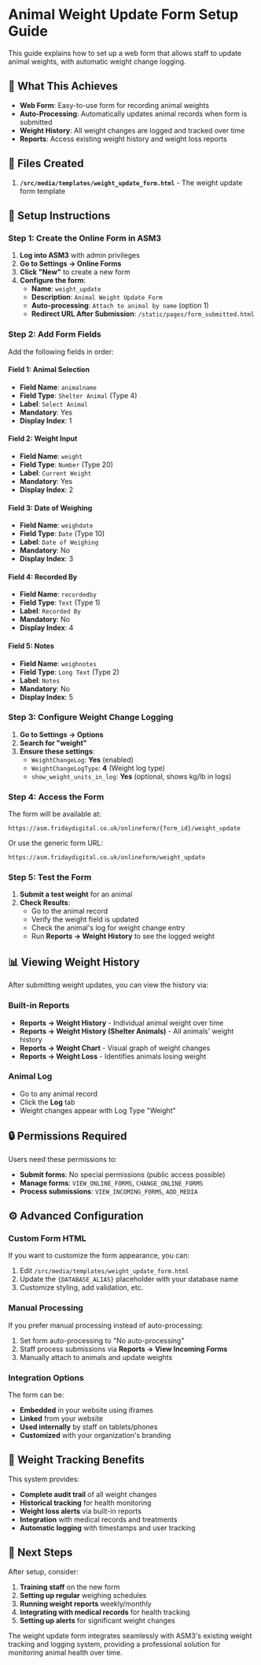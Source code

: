 # Animal Weight Update Form Setup Guide

This guide explains how to set up a web form that allows staff to update animal weights, with automatic weight change logging.

## 🎯 What This Achieves

- **Web Form**: Easy-to-use form for recording animal weights
- **Auto-Processing**: Automatically updates animal records when form is submitted
- **Weight History**: All weight changes are logged and tracked over time
- **Reports**: Access existing weight history and weight loss reports

## 📁 Files Created

1. **`/src/media/templates/weight_update_form.html`** - The weight update form template

## 🔧 Setup Instructions

### Step 1: Create the Online Form in ASM3

1. **Log into ASM3** with admin privileges
2. **Go to Settings → Online Forms**
3. **Click "New"** to create a new form
4. **Configure the form**:
   - **Name**: `weight_update`
   - **Description**: `Animal Weight Update Form`
   - **Auto-processing**: `Attach to animal by name` (option 1)
   - **Redirect URL After Submission**: `/static/pages/form_submitted.html`

### Step 2: Add Form Fields

Add the following fields in order:

#### Field 1: Animal Selection
- **Field Name**: `animalname`
- **Field Type**: `Shelter Animal` (Type 4)
- **Label**: `Select Animal`
- **Mandatory**: Yes
- **Display Index**: 1

#### Field 2: Weight Input
- **Field Name**: `weight`
- **Field Type**: `Number` (Type 20)
- **Label**: `Current Weight`
- **Mandatory**: Yes
- **Display Index**: 2

#### Field 3: Date of Weighing
- **Field Name**: `weighdate`
- **Field Type**: `Date` (Type 10)
- **Label**: `Date of Weighing`
- **Mandatory**: No
- **Display Index**: 3

#### Field 4: Recorded By
- **Field Name**: `recordedby`
- **Field Type**: `Text` (Type 1)
- **Label**: `Recorded By`
- **Mandatory**: No
- **Display Index**: 4

#### Field 5: Notes
- **Field Name**: `weighnotes`
- **Field Type**: `Long Text` (Type 2)
- **Label**: `Notes`
- **Mandatory**: No
- **Display Index**: 5

### Step 3: Configure Weight Change Logging

1. **Go to Settings → Options**
2. **Search for "weight"**
3. **Ensure these settings**:
   - `WeightChangeLog`: **Yes** (enabled)
   - `WeightChangeLogType`: **4** (Weight log type)
   - `show_weight_units_in_log`: **Yes** (optional, shows kg/lb in logs)

### Step 4: Access the Form

The form will be available at:
```
https://asm.fridaydigital.co.uk/onlineform/{form_id}/weight_update
```

Or use the generic form URL:
```
https://asm.fridaydigital.co.uk/onlineform/weight_update
```

### Step 5: Test the Form

1. **Submit a test weight** for an animal
2. **Check Results**:
   - Go to the animal record
   - Verify the weight field is updated
   - Check the animal's log for weight change entry
   - Run **Reports → Weight History** to see the logged weight

## 📊 Viewing Weight History

After submitting weight updates, you can view the history via:

### Built-in Reports
- **Reports → Weight History** - Individual animal weight over time
- **Reports → Weight History (Shelter Animals)** - All animals' weight history
- **Reports → Weight Chart** - Visual graph of weight changes
- **Reports → Weight Loss** - Identifies animals losing weight

### Animal Log
- Go to any animal record
- Click the **Log** tab
- Weight changes appear with Log Type "Weight"

## 🔒 Permissions Required

Users need these permissions to:
- **Submit forms**: No special permissions (public access possible)
- **Manage forms**: `VIEW_ONLINE_FORMS`, `CHANGE_ONLINE_FORMS`
- **Process submissions**: `VIEW_INCOMING_FORMS`, `ADD_MEDIA`

## ⚙️ Advanced Configuration

### Custom Form HTML
If you want to customize the form appearance, you can:
1. Edit `/src/media/templates/weight_update_form.html`
2. Update the `{DATABASE_ALIAS}` placeholder with your database name
3. Customize styling, add validation, etc.

### Manual Processing
If you prefer manual processing instead of auto-processing:
1. Set form auto-processing to "No auto-processing"
2. Staff process submissions via **Reports → View Incoming Forms**
3. Manually attach to animals and update weights

### Integration Options
The form can be:
- **Embedded** in your website using iframes
- **Linked** from your website
- **Used internally** by staff on tablets/phones
- **Customized** with your organization's branding

## 🐾 Weight Tracking Benefits

This system provides:
- **Complete audit trail** of all weight changes
- **Historical tracking** for health monitoring
- **Weight loss alerts** via built-in reports
- **Integration** with medical records and treatments
- **Automatic logging** with timestamps and user tracking

## 🚀 Next Steps

After setup, consider:
1. **Training staff** on the new form
2. **Setting up regular** weighing schedules
3. **Running weight reports** weekly/monthly
4. **Integrating with medical records** for health tracking
5. **Setting up alerts** for significant weight changes

The weight update form integrates seamlessly with ASM3's existing weight tracking and logging system, providing a professional solution for monitoring animal health over time.